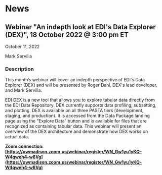 # News

## Webinar "An indepth look at EDI's Data Explorer (DEX)", 18 October 2022 @ 3:00 pm ET

October 11, 2022

Mark Servilla

### Description

This month’s webinar will cover an indepth perspective of EDI's Data Explorer (DEX) and will be
presented by Roger Dahl, DEX's lead developer, and Mark Servilla.

EDI DEX is a new tool that allows you to explore tabular data directly from the EDI Data Repository. DEX currently supports data profiling, subsetting, and plotting. DEX is available on all three PASTA tiers (development, staging, and production). It is accessed from the Data Package landing page using the “Explore Data” button and is available for files that are recognized as containing tabular data. This webinar will present an overview of the DEX architecture and demonstrate how DEX works on actual data.

**Zoom connection: [https://uwmadison.zoom.us/webinar/register/WN_Gw1yu1yKQ-W4qweh4-w8Vg](https://uwmadison.zoom.us/webinar/register/WN_Gw1yu1yKQ-W4qweh4-w8Vg)**

<!-- News -->

